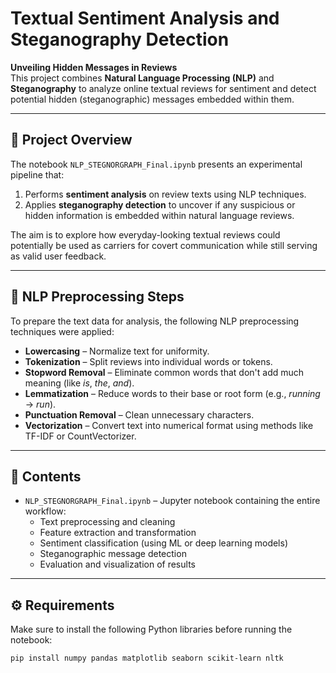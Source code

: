 # Textual Sentiment Analysis and Steganography Detection

**Unveiling Hidden Messages in Reviews**  
This project combines **Natural Language Processing (NLP)** and **Steganography** to analyze online textual reviews for sentiment and detect potential hidden (steganographic) messages embedded within them.

---

## 🧠 Project Overview

The notebook `NLP_STEGNORGRAPH_Final.ipynb` presents an experimental pipeline that:

1. Performs **sentiment analysis** on review texts using NLP techniques.
2. Applies **steganography detection** to uncover if any suspicious or hidden information is embedded within natural language reviews.

The aim is to explore how everyday-looking textual reviews could potentially be used as carriers for covert communication while still serving as valid user feedback.

---

## 🧹 NLP Preprocessing Steps

To prepare the text data for analysis, the following NLP preprocessing techniques were applied:

- **Lowercasing** – Normalize text for uniformity.
- **Tokenization** – Split reviews into individual words or tokens.
- **Stopword Removal** – Eliminate common words that don't add much meaning (like *is*, *the*, *and*).
- **Lemmatization** – Reduce words to their base or root form (e.g., *running* → *run*).
- **Punctuation Removal** – Clean unnecessary characters.
- **Vectorization** – Convert text into numerical format using methods like TF-IDF or CountVectorizer.

---

## 📁 Contents

- `NLP_STEGNORGRAPH_Final.ipynb` – Jupyter notebook containing the entire workflow:
  - Text preprocessing and cleaning
  - Feature extraction and transformation
  - Sentiment classification (using ML or deep learning models)
  - Steganographic message detection
  - Evaluation and visualization of results

---

## ⚙️ Requirements

Make sure to install the following Python libraries before running the notebook:

```bash
pip install numpy pandas matplotlib seaborn scikit-learn nltk
